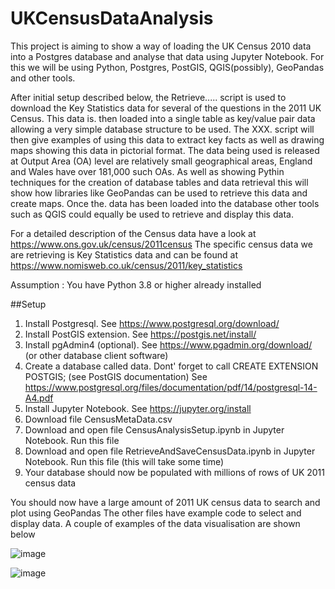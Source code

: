 # UKCensusDataAnalysis

This project is aiming to show a way of loading the UK Census 2010 data into a Postgres database and analyse that data using Jupyter Notebook.
For this we will be using Python, Postgres, PostGIS, QGIS(possibly), GeoPandas and other tools.

After initial setup described below, the Retrieve..... script is used to download the Key Statistics data for several of the questions in the 2011 UK Census. This data is. then loaded into a single table as key/value pair data allowing a very simple database structure to be used. The XXX. script will then give examples of using this data to extract key facts as well as drawing maps showing this data in pictorial format. 
The data being used is released at Output Area (OA) level are relatively small geographical areas, England and Wales have over 181,000 such OAs.
As well as showing Pythin techniques for the creation of database tables and data retrieval this will show how libraries like GeoPandas can be used to retrieve this data and create maps. Once the. data has been loaded into the database other tools such as QGIS could equally be used to retrieve and display this data.

For a detailed description of the Census data have a look at https://www.ons.gov.uk/census/2011census
The specific census data we are retrieving is Key Statistics data and can be found at https://www.nomisweb.co.uk/census/2011/key_statistics

Assumption : You have Python 3.8 or higher already installed

##Setup
1. Install Postgresql.  See https://www.postgresql.org/download/
2. Install PostGIS extension. See https://postgis.net/install/
3. Install pgAdmin4 (optional). See https://www.pgadmin.org/download/ (or other database client software)
4. Create a database called data. Dont' forget to call CREATE EXTENSION POSTGIS; (see PostGIS documentation) See https://www.postgresql.org/files/documentation/pdf/14/postgresql-14-A4.pdf
5. Install Jupyter Notebook.  See https://jupyter.org/install
6. Download file CensusMetaData.csv
7. Download and open file CensusAnalysisSetup.ipynb in Jupyter Notebook. Run this file
8. Download and open file RetrieveAndSaveCensusData.ipynb in Jupyter Notebook. Run this file (this will take some time)
9. Your database should now be populated with millions of rows of UK 2011 census data

You should now have a large amount of 2011 UK census data to search and plot using GeoPandas
The other files have example code to select and display data.
A couple of examples of the data visualisation are shown below

![image](https://user-images.githubusercontent.com/4700433/138572008-4da43098-a88c-41fc-9094-1762682126a2.png)


![image](https://user-images.githubusercontent.com/4700433/138572021-34b2792c-8f9b-4c99-85ec-40417795a066.png)

